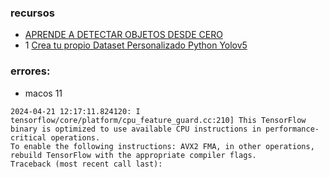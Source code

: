 ### recursos
- [APRENDE A DETECTAR OBJETOS DESDE CERO](https://www.youtube.com/watch?v=zpRl8rEvjbo&list=PLnKxR99sdlEiRC4sBFwSJ-8SiDW4Gx6y6)
- 1 [Crea tu propio Dataset Personalizado Python Yolov5](https://youtu.be/zpRl8rEvjbo?si=zLf0Eso3jyQFIH5q)

### errores:
- macos 11
```
2024-04-21 12:17:11.824120: I tensorflow/core/platform/cpu_feature_guard.cc:210] This TensorFlow binary is optimized to use available CPU instructions in performance-critical operations.
To enable the following instructions: AVX2 FMA, in other operations, rebuild TensorFlow with the appropriate compiler flags.
Traceback (most recent call last):
```
